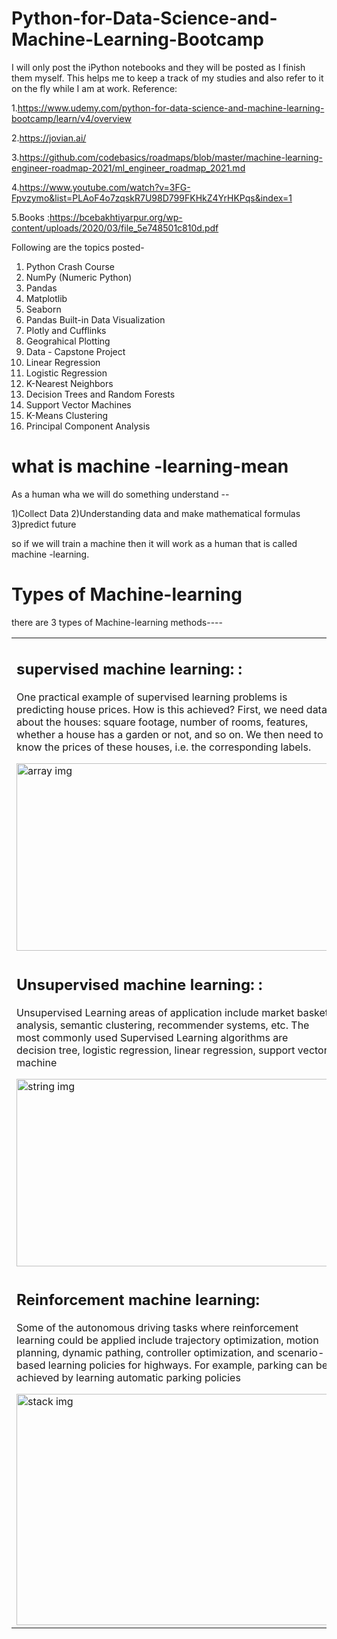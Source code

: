 # Python-for-Data-Science-and-Machine-Learning-Bootcamp

I will only post the iPython notebooks and they will be posted as I finish them myself. This helps me to keep a track of my studies
and also refer to it on the fly while I am at work. Reference: 

1.https://www.udemy.com/python-for-data-science-and-machine-learning-bootcamp/learn/v4/overview

2.https://jovian.ai/

3.https://github.com/codebasics/roadmaps/blob/master/machine-learning-engineer-roadmap-2021/ml_engineer_roadmap_2021.md

4.https://www.youtube.com/watch?v=3FG-Fpvzymo&list=PLAoF4o7zqskR7U98D799FKHkZ4YrHKPqs&index=1

5.Books :https://bcebakhtiyarpur.org/wp-content/uploads/2020/03/file_5e748501c810d.pdf

Following are the topics posted-

1) Python Crash Course
2) NumPy (Numeric Python)
3) Pandas
4) Matplotlib
5) Seaborn
6) Pandas Built-in Data Visualization
7) Plotly and Cufflinks
8) Geograhical Plotting
9) Data - Capstone Project
10) Linear Regression
11) Logistic Regression
12) K-Nearest Neighbors
13) Decision Trees and Random Forests
14) Support Vector Machines
15) K-Means Clustering
16) Principal Component Analysis


# what is machine -learning-mean
As a human wha we will do something understand --

1)Collect Data
2)Understanding data and make mathematical formulas
3)predict future

so if we will train a machine then it will work as a human that is called machine -learning.

# Types of Machine-learning

there are 3 types of Machine-learning methods----


<Table>
  <tr>
        <td>
            <h2><b> supervised machine learning: :</b></h2>
            <p>One practical example of supervised learning problems is predicting house prices. How is this achieved? First, we need data about the houses: square footage, number of rooms, features, whether a house has a garden or not, and so on. We then need to know the prices of these houses, i.e. the corresponding labels.</p>
                <img src="https://neurospace.io/blog/2020/08/what-is-supervised-learning/images/what-is-supervised-learning.png" alt="array img" width="500px" height="300px">
        </td>
   </tr>
   <tr>
    <td>
    <h2><b> Unsupervised machine learning: :</b></h2>
    <p>Unsupervised Learning areas of application include market basket analysis, semantic clustering, recommender systems, etc. The most commonly used Supervised Learning algorithms are decision tree, logistic regression, linear regression, support vector machine</p>
         <img src="https://static.javatpoint.com/tutorial/machine-learning/images/unsupervised-machine-learning-1.png" alt="string img" width="500px" height="300px">
    </td>
    </tr>
    <tr>
            <td>
                <h2><b> Reinforcement machine learning:</b></h2>
                <p> Some of the autonomous driving tasks where reinforcement learning could be applied include trajectory optimization, motion planning, dynamic pathing, controller optimization, and scenario-based learning policies for highways. For example, parking can be achieved by learning automatic parking policies</p>
                    <img src="https://www.guru99.com/images/1/082319_0514_Reinforceme2.png" alt="stack img" width="500px" height="370px">
            </td>
            </td>
    </tr>
</Table>